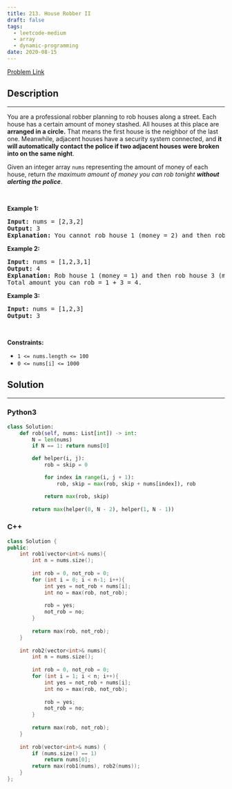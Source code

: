 ```yaml
---
title: 213. House Robber II
draft: false
tags: 
  - leetcode-medium
  - array
  - dynamic-programming
date: 2020-08-15
---
```


[Problem Link](https://leetcode.com/problems/house-robber-ii/)

## Description

---
<p>You are a professional robber planning to rob houses along a street. Each house has a certain amount of money stashed. All houses at this place are <strong>arranged in a circle.</strong> That means the first house is the neighbor of the last one. Meanwhile, adjacent houses have a security system connected, and&nbsp;<b>it will automatically contact the police if two adjacent houses were broken into on the same night</b>.</p>

<p>Given an integer array <code>nums</code> representing the amount of money of each house, return <em>the maximum amount of money you can rob tonight <strong>without alerting the police</strong></em>.</p>

<p>&nbsp;</p>
<p><strong class="example">Example 1:</strong></p>

<pre>
<strong>Input:</strong> nums = [2,3,2]
<strong>Output:</strong> 3
<strong>Explanation:</strong> You cannot rob house 1 (money = 2) and then rob house 3 (money = 2), because they are adjacent houses.
</pre>

<p><strong class="example">Example 2:</strong></p>

<pre>
<strong>Input:</strong> nums = [1,2,3,1]
<strong>Output:</strong> 4
<strong>Explanation:</strong> Rob house 1 (money = 1) and then rob house 3 (money = 3).
Total amount you can rob = 1 + 3 = 4.
</pre>

<p><strong class="example">Example 3:</strong></p>

<pre>
<strong>Input:</strong> nums = [1,2,3]
<strong>Output:</strong> 3
</pre>

<p>&nbsp;</p>
<p><strong>Constraints:</strong></p>

<ul>
	<li><code>1 &lt;= nums.length &lt;= 100</code></li>
	<li><code>0 &lt;= nums[i] &lt;= 1000</code></li>
</ul>


## Solution

---
### Python3
``` py title='house-robber-ii'
class Solution:
    def rob(self, nums: List[int]) -> int:
        N = len(nums)
        if N == 1: return nums[0]

        def helper(i, j):
            rob = skip = 0

            for index in range(i, j + 1):
                rob, skip = max(rob, skip + nums[index]), rob

            return max(rob, skip)
        
        return max(helper(0, N - 2), helper(1, N - 1))
```
### C++
``` cpp title='house-robber-ii'
class Solution {
public:
    int rob1(vector<int>& nums){
        int n = nums.size();
        
        int rob = 0, not_rob = 0;
        for (int i = 0; i < n-1; i++){
            int yes = not_rob + nums[i];
            int no = max(rob, not_rob);
            
            rob = yes;
            not_rob = no;
        }
        
        return max(rob, not_rob);
    }
    
    int rob2(vector<int>& nums){
        int n = nums.size();
        
        int rob = 0, not_rob = 0;
        for (int i = 1; i < n; i++){
            int yes = not_rob + nums[i];
            int no = max(rob, not_rob);
            
            rob = yes;
            not_rob = no;
        }
        
        return max(rob, not_rob);
    }
    
    int rob(vector<int>& nums) {
        if (nums.size() == 1)
            return nums[0];
        return max(rob1(nums), rob2(nums));
    }
};
```

